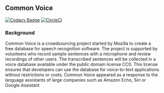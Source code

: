 ## Common Voice
[![Codacy Badge](https://api.codacy.com/project/badge/Grade/4a32d5982c5841de89a59fd9c5b39e52)](https://app.codacy.com/manual/anderson.nelson1/Common-Voice?utm_source=github.com&utm_medium=referral&utm_content=dachosen1/Common-Voice&utm_campaign=Badge_Grade_Dashboard)
[![CircleCI](https://circleci.com/gh/dachosen1/Common-Voice.svg?style=svg)](https://circleci.com/gh/dachosen1/Common-Voice)


### Background 
Common Voice is a crowdsourcing project started by Mozilla to create a free database for speech recognition software. The project is supported by volunteers who record sample sentences with a microphone and review recordings of other users. The transcribed sentences will be collected in a voice database available under the public domain license CC0. This license ensures that developers can use the database for voice-to-text applications without restrictions or costs. Common Voice appeared as a response to the language assistants of large companies such as Amazon Echo, Siri or Google Assistant

